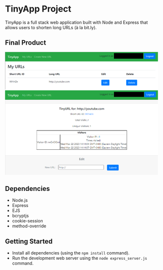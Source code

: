 # TinyApp Project

TinyApp is a full stack web application built with Node and Express that allows users to shorten long URLs (à la bit.ly).

## Final Product

!["Sample1"](./sample1.png "Sample 1")
!["Sample2"](./sample2.png "Sample 2")

## Dependencies

- Node.js
- Express
- EJS
- bcryptjs
- cookie-session
- method-override

## Getting Started

- Install all dependencies (using the `npm install` command).
- Run the development web server using the `node express_server.js` command.
